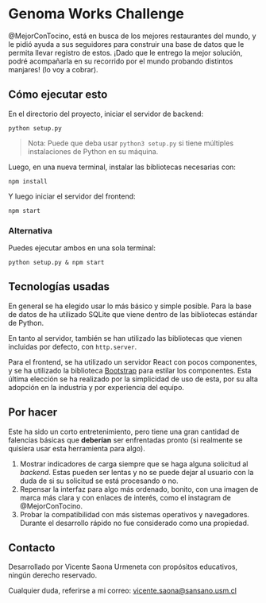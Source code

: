 # Genoma Works Challenge

@MejorConTocino, está en busca de los mejores restaurantes del mundo, y le pidió ayuda a sus seguidores para construir una base de datos que le permita llevar registro de estos. ¡Dado que le entrego la mejor solución, podré acompañarla en su recorrido por el mundo probando distintos manjares! (lo voy a cobrar).

## Cómo ejecutar esto

En el directorio del proyecto, iniciar el servidor de backend:

```python setup.py```

> Nota: Puede que deba usar `python3 setup.py` si tiene múltiples instalaciones de Python en su máquina.

Luego, en una nueva terminal, instalar las bibliotecas necesarias con:

```npm install```

Y luego iniciar el servidor del frontend:

```npm start```

### Alternativa

Puedes ejecutar ambos en una sola terminal:

```python setup.py & npm start```

## Tecnologías usadas

En general se ha elegido usar lo más básico y simple posible. Para la base de datos de ha utilizado SQLite que viene dentro de las bibliotecas estándar de Python.

En tanto al servidor, también se han utilizado las bibliotecas que vienen incluidas por defecto, con `http.server`.

Para el frontend, se ha utilizado un servidor React con pocos componentes, y se ha utilizado la biblioteca [Bootstrap](https://getbootstrap.com/) para estilar los componentes. Esta última elección se ha realizado por la simplicidad de uso de esta, por su alta adopción en la industria y por experiencia del equipo.

## Por hacer

Este ha sido un corto entretenimiento, pero tiene una gran cantidad de falencias básicas que **deberían** ser enfrentadas pronto (si realmente se quisiera usar esta herramienta para algo).

1. Mostrar indicadores de carga siempre que se haga alguna solicitud al *backend*. Estas pueden ser lentas y no se puede dejar al usuario con la duda de si su solicitud se está procesando o no.
1. Repensar la interfaz para algo más ordenado, bonito, con una imagen de marca más clara y con enlaces de interés, como el instagram de @MejorConTocino.
1. Probar la compatibilidad con más sistemas operativos y navegadores. Durante el desarrollo rápido no fue considerado como una propiedad.

## Contacto

Desarrollado por Vicente Saona Urmeneta con propósitos educativos, ningún derecho reservado.

Cualquier duda, referirse a mi correo: vicente.saona@sansano.usm.cl